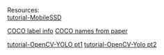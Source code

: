   Resources:  
  <a href="https://www.youtube.com/watch?v=HXDD7-EnGBY&t=1504s">tutorial-MobileSSD</a>
  
  <a href="https://tech.amikelive.com/node-718/what-object-categories-labels-are-in-coco-dataset">COCO label info</a>
  <a href="https://github.com/amikelive/coco-labels/blob/master/coco-labels-paper.txt">COCO names from paper</a>


  <a href="https://www.youtube.com/watch?v=GGeF_3QOHGE">tutorial-OpenCV-YOLO pt1</a>
  <a href="https://www.youtube.com/watch?v=9AycYn9gj1U">tutorial-OpenCV-Yolo pt2</a>